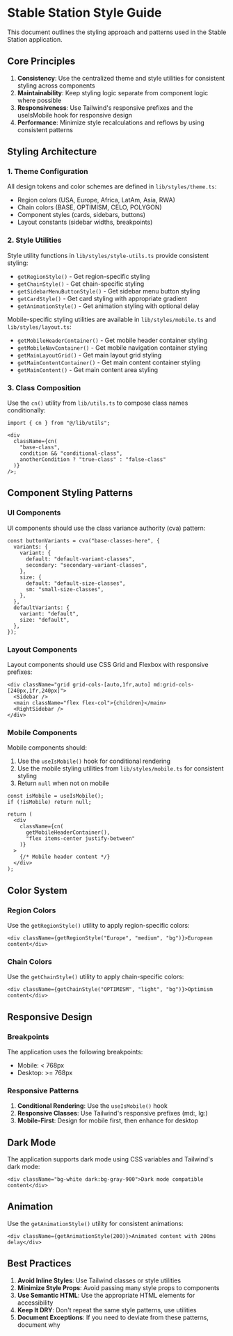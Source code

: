 # Stable Station Style Guide

This document outlines the styling approach and patterns used in the Stable Station application.

## Core Principles

1. **Consistency**: Use the centralized theme and style utilities for consistent styling across components
2. **Maintainability**: Keep styling logic separate from component logic where possible
3. **Responsiveness**: Use Tailwind's responsive prefixes and the useIsMobile hook for responsive design
4. **Performance**: Minimize style recalculations and reflows by using consistent patterns

## Styling Architecture

### 1. Theme Configuration

All design tokens and color schemes are defined in `lib/styles/theme.ts`:

- Region colors (USA, Europe, Africa, LatAm, Asia, RWA)
- Chain colors (BASE, OPTIMISM, CELO, POLYGON)
- Component styles (cards, sidebars, buttons)
- Layout constants (sidebar widths, breakpoints)

### 2. Style Utilities

Style utility functions in `lib/styles/style-utils.ts` provide consistent styling:

- `getRegionStyle()` - Get region-specific styling
- `getChainStyle()` - Get chain-specific styling
- `getSidebarMenuButtonStyle()` - Get sidebar menu button styling
- `getCardStyle()` - Get card styling with appropriate gradient
- `getAnimationStyle()` - Get animation styling with optional delay

Mobile-specific styling utilities are available in `lib/styles/mobile.ts` and `lib/styles/layout.ts`:

- `getMobileHeaderContainer()` - Get mobile header container styling
- `getMobileNavContainer()` - Get mobile navigation container styling
- `getMainLayoutGrid()` - Get main layout grid styling
- `getMainContentContainer()` - Get main content container styling
- `getMainContent()` - Get main content area styling

### 3. Class Composition

Use the `cn()` utility from `lib/utils.ts` to compose class names conditionally:

```tsx
import { cn } from "@/lib/utils";

<div
  className={cn(
    "base-class",
    condition && "conditional-class",
    anotherCondition ? "true-class" : "false-class"
  )}
/>;
```

## Component Styling Patterns

### UI Components

UI components should use the class variance authority (cva) pattern:

```tsx
const buttonVariants = cva("base-classes-here", {
  variants: {
    variant: {
      default: "default-variant-classes",
      secondary: "secondary-variant-classes",
    },
    size: {
      default: "default-size-classes",
      sm: "small-size-classes",
    },
  },
  defaultVariants: {
    variant: "default",
    size: "default",
  },
});
```

### Layout Components

Layout components should use CSS Grid and Flexbox with responsive prefixes:

```tsx
<div className="grid grid-cols-[auto,1fr,auto] md:grid-cols-[240px,1fr,240px]">
  <Sidebar />
  <main className="flex flex-col">{children}</main>
  <RightSidebar />
</div>
```

### Mobile Components

Mobile components should:

1. Use the `useIsMobile()` hook for conditional rendering
2. Use the mobile styling utilities from `lib/styles/mobile.ts` for consistent styling
3. Return `null` when not on mobile

```tsx
const isMobile = useIsMobile();
if (!isMobile) return null;

return (
  <div
    className={cn(
      getMobileHeaderContainer(),
      "flex items-center justify-between"
    )}
  >
    {/* Mobile header content */}
  </div>
);
```

## Color System

### Region Colors

Use the `getRegionStyle()` utility to apply region-specific colors:

```tsx
<div className={getRegionStyle("Europe", "medium", "bg")}>European content</div>
```

### Chain Colors

Use the `getChainStyle()` utility to apply chain-specific colors:

```tsx
<div className={getChainStyle("OPTIMISM", "light", "bg")}>Optimism content</div>
```

## Responsive Design

### Breakpoints

The application uses the following breakpoints:

- Mobile: < 768px
- Desktop: >= 768px

### Responsive Patterns

1. **Conditional Rendering**: Use the `useIsMobile()` hook
2. **Responsive Classes**: Use Tailwind's responsive prefixes (md:, lg:)
3. **Mobile-First**: Design for mobile first, then enhance for desktop

## Dark Mode

The application supports dark mode using CSS variables and Tailwind's dark mode:

```tsx
<div className="bg-white dark:bg-gray-900">Dark mode compatible content</div>
```

## Animation

Use the `getAnimationStyle()` utility for consistent animations:

```tsx
<div className={getAnimationStyle(200)}>Animated content with 200ms delay</div>
```

## Best Practices

1. **Avoid Inline Styles**: Use Tailwind classes or style utilities
2. **Minimize Style Props**: Avoid passing many style props to components
3. **Use Semantic HTML**: Use the appropriate HTML elements for accessibility
4. **Keep It DRY**: Don't repeat the same style patterns, use utilities
5. **Document Exceptions**: If you need to deviate from these patterns, document why
